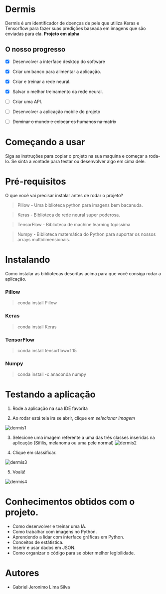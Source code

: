 # Dermis
Dermis é um identificador de doenças de pele que utiliza Keras e Tensorflow para fazer suas predições baseada em imagens que são enviadas para ela. **Projeto em alpha**
## O nosso progresso
 - [x] Desenvolver a interface desktop do software
 
 - [x] Criar um banco para alimentar a aplicação.
 
 - [x] Criar e treinar a rede neural.
 
 - [x] Salvar o melhor treinamento da rede neural.
 
 - [ ]  Criar uma API.
 
 - [ ]  Desenvolver a aplicação mobile do projeto
 
 - [ ] ~~Dominar o mundo e colocar os humanos na matrix~~

# Começando a usar
Siga as instruções para copiar o projeto na sua maquina e começar a roda-lo. Se sinta a vontade para testar ou desenvolver algo em cima dele.
# Pré-requisitos
O que você vai precisar instalar antes de rodar o projeto?
> Pillow - Uma biblioteca python para imagens bem bacanuda. 

>Keras - Biblioteca de rede neural super poderosa.

>TensorFlow - Biblioteca de machine learning topissima.

>Numpy - Biblioteca matemática do Python para suportar os nossos arrays multidimensionais.

# Instalando
Como instalar as bibliotecas descritas acima para que você consiga rodar a aplicação.

### Pillow
> conda install Pillow

### Keras

> conda install Keras


### TensorFlow
> conda install tensorflow=1.15

### Numpy
> conda install -c anaconda numpy

# Testando a aplicação
1. Rode a aplicação na sua IDE favorita

2. Ao rodar está tela ira se abrir, clique em *selecionar imagem*

![dermis1](https://user-images.githubusercontent.com/55462130/76972006-c393f880-690c-11ea-83ca-11656278108e.PNG)

3. Selecione uma imagem referente a uma das três classes inseridas na aplicação (Sífilis, melanoma ou uma pele normal)
![dermis2](https://user-images.githubusercontent.com/55462130/76972013-c5f65280-690c-11ea-8b81-b9e61418d078.PNG)

4. Clique em classificar.

![dermis3](https://user-images.githubusercontent.com/55462130/77174096-48af1700-6a9f-11ea-8ce0-63dc2f114bb6.PNG)


5. Voalá!

![dermis4](https://user-images.githubusercontent.com/55462130/76974149-9c8af600-690f-11ea-9b74-0bbd22333a48.PNG)


# Conhecimentos obtidos com o projeto.
- Como desenvolver e treinar uma IA.
- Como trabalhar com imagens no Python.
- Aprendendo a lidar com interface gráficas em Python.
- Conceitos de estátistica.
- Inserir e usar dados em JSON.
- Como organizar o código para se obter melhor legibilidade.


# Autores

 - Gabriel Jeronimo Lima Silva





